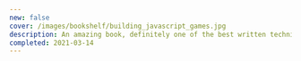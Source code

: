 ```yaml
---
new: false
cover: /images/bookshelf/building_javascript_games.jpg
description: An amazing book, definitely one of the best written technical books I've ever read; there are many reasons for this, and little space. A must for those interested in JS game development, but also an excellent book for those interested in game development (but be aware that the design is deep inheritance!).
completed: 2021-03-14
---
```


